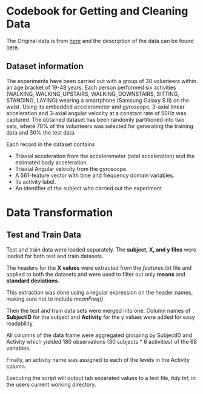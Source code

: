 # Codebook for Getting and Cleaning Data

The Original data is from [here](https://d396qusza40orc.cloudfront.net/getdata%2Fprojectfiles%2FUCI%20HAR%20Dataset.zip) and the description of the data can be found [here](http://archive.ics.uci.edu/ml/datasets/Human+Activity+Recognition+Using+Smartphones).

## Dataset information

The experiments have been carried out with a group of 30 volunteers within an age bracket of 19-48 years. 
Each person performed six activities (WALKING, WALKING_UPSTAIRS, WALKING_DOWNSTAIRS, SITTING, STANDING, LAYING) wearing a smartphone (Samsung Galaxy S II) on the waist. 
Using its embedded accelerometer and gyroscope, 3-axial linear acceleration and 3-axial angular velocity at a constant rate of 50Hz was captured. 
The obtained dataset has been randomly partitioned into two sets, where 70% of the volunteers was selected for generating the training data and 30% the test data.

Each record in the dataset contains
- Triaxial acceleration from the accelerometer (total acceleration) and the estimated body acceleration. 
- Triaxial Angular velocity from the gyroscope. 
- A 561-feature vector with time and frequency domain variables. 
- Its activity label. 
- An identifier of the subject who carried out the experiment

# Data Transformation

## Test and Train Data
Test and train data were loaded separately. The **subject, X, and y files** were loaded for both test and train datasets. 

The headers for the **X values** were extracted from the *features.txt* file and applied to both the datasets and were used to filter out only **means** and **standard deviations**.

This extraction was done using a regular expression on the header names, making sure not to include *meanFreq()*.

Then the test and train data sets were merged into one. Column names of **SubjectID** for the subject and **Activity** for the y values were added for easy readability.

All columns of the data frame were aggregated grouping by SubjectID and Activity which yielded 180 observations (30 subjects * 6 activities) of the 68 variables.

Finally, an activity name was assigned to each of the levels in the Activity column.

Executing the script will output tab separated values to a text file, *tidy.txt*,  in the users current working directory.